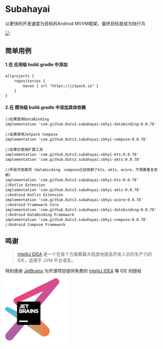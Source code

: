 # Subahayai

以更快的开发速度为目标的Android MVVM框架，最终目标是成为陆行鸟  
  
[![](https://jitpack.io/v/Outs3/subahayai.svg)](https://jitpack.io/#Outs3/subahayai)  
  
## 简单用例
#### 1.在 应用级 build.gradle 中添加
```
allprojects {  
    repositories {  
        maven { url "https://jitpack.io" }  
    }  
}
```

   
#### 2.在 模块级 build.gradle 中添加具体依赖
```
//如果使用DataBinding  
implementation 'com.github.Outs3.subahayai:sbhyi-databinding:0.0.78'
  
//如果使用Jetpack Compose  
implementation 'com.github.Outs3.subahayai:sbhyi-compose:0.0.78'
  
//如果仅使用扩展工具  
implementation 'com.github.Outs3.subahayai:sbhyi-kts:0.0.78'
implementation 'com.github.Outs3.subahayai:sbhyi-akts:0.0.78'
  
//所有可依赖项（databinding、compose已经依赖了kts、akts、acore，不需要重复依赖）  
implementation 'com.github.Outs3.subahayai:sbhyi-kts:0.0.78'			//Kotlin Extension
implementation 'com.github.Outs3.subahayai:sbhyi-akts:0.0.78'			//Android Kotlin Extension
implementation 'com.github.Outs3.subahayai:sbhyi-acore:0.0.78'			//Android Framework Core
implementation 'com.github.Outs3.subahayai:sbhyi-databinding:0.0.78'		//Android DataBinding Framework
implementation 'com.github.Outs3.subahayai:sbhyi-compose:0.0.78'			//Android Compose Framework
```

## 鸣谢

> [IntelliJ IDEA](https://zh.wikipedia.org/zh-hans/IntelliJ_IDEA) 是一个在各个方面都最大程度地提高开发人员的生产力的 IDE，适用于 JVM 平台语言。

特别感谢 [JetBrains](https://www.jetbrains.com/?from=Subahayai)
为开源项目提供免费的 [IntelliJ IDEA](https://www.jetbrains.com/idea/?from=Subahayai) 等 IDE 的授权  
[<img src=".github/jetbrains-variant-3.png" width="200"/>](https://www.jetbrains.com/?from=Subahayai)